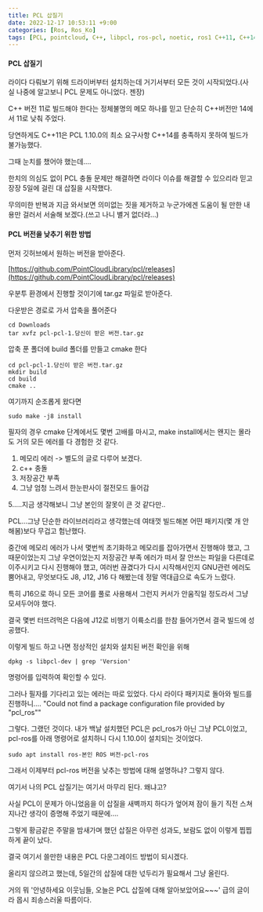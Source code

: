 ```yaml
---
title: PCL 삽질기
date: 2022-12-17 10:53:11 +9:00
categories: [Ros, Ros_Ko]
tags: [PCL, pointcloud, C++, libpcl, ros-pcl, noetic, ros1 C++11, C++14]
---
```




<h4>PCL 삽질기</h4>

라이다 다뤄보기 위해 드라이버부터 설치하는데 거기서부터 모든 것이 시작되었다.(사실 나중에 알고보니 PCL 문제도 아니었다. 젠장)

C++ 버전 11로 빌드해야 한다는 정체불명의 메모 하나를 믿고 단순히 C++버전만 14에서 11로 낮춰 주었다.

당연하게도 C++11은 PCL 1.10.0의 최소 요구사항 C++14를 충족하지 못하여 빌드가 불가능했다.

그때 눈치를 챘어야 했는데....

한치의 의심도 없이 PCL 충돌 문제만 해결하면 라이다 이슈를 해결할 수 있으리라 믿고 장장 5일에 걸린 대 삽질을 시작했다.

무의미한 반복과 지금 와서보면 의미없는 짓을 제거하고 누군가에겐 도움이 될 만한 내용만 걸러서 서술해 보겠다.(쓰고 나니 별거 없더라...)






<h4>PCL 버전을 낮추기 위한 방법</h4>

먼저 깃허브에서 원하는 버전을 받아준다.

[https://github.com/PointCloudLibrary/pcl/releases](https://github.com/PointCloudLibrary/pcl/releases)

우분투 환경에서 진행할 것이기에 tar.gz 파일로 받아준다.

다운받은 경로로 가서 압축을 풀어준다
```
cd Downloads
tar xvfz pcl-pcl-1.당신이 받은 버전.tar.gz
```



압축 푼 폴더에 build 폴더를 만들고 cmake 한다
```
cd pcl-pcl-1.당신이 받은 버전.tar.gz
mkdir build
cd build
cmake ..
```


여기까지 순조롭게 왔다면
```
sudo make -j8 install
```
필자의 경우 cmake 단계에서도 몇번 고배를 마시고, make install에서는 왠지는 몰라도 거의 모든 에러를 다 경험한 것 같다.

1. 메모리 에러 -> 별도의 글로 다루어 보겠다.
2. c++ 충돌
3. 저장공간 부족
4. 그냥 엄청 느려서 한눈판사이 절전모드 들어감

5.....지금 생각해보니 그냥 본인의 잘못이 큰 것 같다만..

PCL...그냥 단순한 라이브러리라고 생각했는데 여태껏 빌드해본 어떤 패키지(몇 개 안해봄)보다 무겁고 험난했다.

중간에 메모리 에러가 나서 몇번씩 초기화하고 메모리를 잡아가면서 진행해야 했고, 그 때문이었는지 그냥 우연이었는지 저장공간 부족 에러가 떠서 잘 안쓰는 파일을 다른데로 이주시키고 다시 진행해야 했고,
여러번 끊겼다가 다시 시작해서인지 GNU관련 에러도 뿜어내고, 무엇보다도 J8, J12, J16 다 해봤는데 정말 역대급으로 속도가 느렸다.

특히 J16으로 하니 모든 코어를 풀로 사용해서 그런지 커서가 안움직일 정도라서 그냥 모셔두어야 했다.

결국 몇번 터뜨려먹은 다음에 J12로 비행기 이륙소리를 한참 들어가면서 결국 빌드에 성공했다.


이렇게 빌드 하고 나면 정상적인 설치와 설치된 버전 확인을 위해
```
dpkg -s libpcl-dev | grep 'Version'
```
명령어를 입력하여 확인할 수 있다.



그러나 필자를 기다리고 있는 에러는 따로 있었다. 다시 라이다 패키지로 돌아와 빌드를 진행하니....
"Could not find a package configuration file provided by "pcl_ros""


그렇다. 그랬던 것이다. 내가 백날 설치했던 PCL은 pcl_ros가 아닌 그냥 PCL이었고, pcl-ros를 아래 명령어로 설치하니 다시 1.10.0이 설치되는 것이었다.
```
sudo apt install ros-본인 ROS 버전-pcl-ros
```



그래서 이제부터 pcl-ros 버전을 낮추는 방법에 대해 설명하냐? 그렇지 않다.

여기서 나의 PCL 삽질기는 여기서 마무리 된다. 왜냐고?

사실 PCL이 문제가 아니었음을 이 삽질을 새벽까지 하다가 엎어져 잠이 들기 직전 스쳐 지나간 생각이 증명해 주었기 때문에....

그렇게 황금같은 주말을 밤새가며 했던 삽질은 아무런 성과도, 보람도 없이 이렇게 찝찝하게 끝이 났다.

결국 여기서 쓸만한 내용은 PCL 다운그레이드 방법이 되시겠다.

올리지 않으려고 했는데, 5일간의 삽질에 대한 넋두리가 필요해서 그냥 올린다.

거의 뭐 '안녕하세요 이웃님들, 오늘은 PCL 삽질에 대해 알아보았어요~~~' 급의 글이라 몹시 죄송스러울 따름이다.